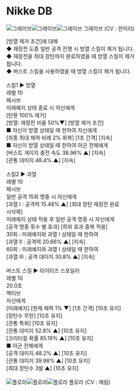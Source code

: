 # Nikke DB
![그레이브](image/GraveStand.png)![그레이브](image/GraveBlock.png)![그레이브](image/GraveFire.png)
그레이브 (CV : 한미리)

[방열 제거 조건]에 대해<br>
◆ 재장전 도중 일반 공격 진행 시 방열 스킬이 제거 됩니다.<br>
◆ 재장전을 최대 장탄까지 완료하였을 때 방열 스킬이 제거<br>
  됩니다.<br>
◆ 버스트 스킬을 사용하였을 때 방열 스킬이 제거 됩니다.<br>
<br>
스킬1 ▶ 방열<br>
레벨 10<br>
패시브<br>
미래예지 상태 종료 시 자신에게<br>
[탄환 100% 제거]<br>
[방열: 재장전 비율 50%▼] [방열 제거 조건]<br>
■ 자신이 방열 상태일 때 한하여 자신에게<br>
[최종 최대 체력 비례 2% 회복] [1초 간격] [지속]<br>
■ 자신이 방열 상태일 때 한하여 아군 전체에게<br>
[버스트 게이지 충전 속도 38.96% ▲] [지속]<br>
[관통 대미지 48.4% ▲] [지속]<br>
<br>
스킬2 ▶ 과열<br>
레벨 10<br>
패시브<br>
일반 공격 15회 명중 시 자신에게<br>
[과열 I : 공격력 15.48% ▲] [최대 장탄 재장전 완료<br>
시삭제]<br>
미래예지 상태 적용 후 일반 공격 명중 시 자신에게<br>
[공격 명중 횟수 별 효과] [하위 효과 중복 적용]<br>
30회 : 미래예지와 과열 I 상태일 때 한하여<br>
[과열 II : 공격력 20.66% ▲] [지속]<br>
60회 : 미래예지와 과열 I 상태일 때 한하여<br>
[과열 III : 공격 대미지 30.8% ▲] [지속]<br>
<br>
버스트 스킬 ▶ 라이터즈 스포일러<br>
레벨 10<br>
20.0초<br>
액티브<br>
자신에게<br>
[미래예지]
[현재 체력 1% ▼] [1초 간격] [10초 유지]<br>
[장탄수 무한] [10초 유지]<br>
[관통 특화] [10초 유지]<br>
[관통 대미지 52.8% ▲] [10초 유지]<br>
[크리티컬 확률 85.19% ▲] [10초 유지]<br>
■ 아군 전체에게<br>
[공격 대미지 48.2% ▲] [10초 유지]<br>
[관통 대미지 39.98% ▲] [10초 유지]<br>
[최대 장탄수 3발 ▲] [10초 유지]<br>
<br>
![플로라](image/FloraStand.png)![플로라](image/FloraBlock.png)![플로라](image/FloraFire.png)
플로라 (CV : 채림)
<!--Nikke DB는 게임 "승리의 여신: 니케"와 관련된 다양한 정보를 제공합니다. 이 데이터베이스는 플레이어가 니케, 스킬, 스토리 대사, 아이템 정보 등을 모아 놓은 것입니다. -->